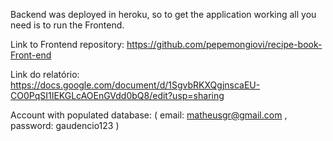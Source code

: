 Backend was deployed in heroku, so to get the application working all you need is to run the Frontend.

Link to Frontend repository: https://github.com/pepemongiovi/recipe-book-Front-end

Link do relatório: https://docs.google.com/document/d/1SgvbRKXQgjnscaEU-CO0PqSI1IEKGLcAOEnGVdd0bQ8/edit?usp=sharing

Account with populated database: ( email: matheusgr@gmail.com , password: gaudencio123 )
